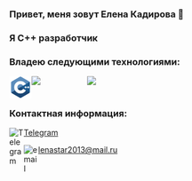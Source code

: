 ### Привет, меня зовут Елена Кадирова 👋

### Я С++ разработчик


### Владею следующими технологиями:

<img src="https://raw.githubusercontent.com/github/explore/80688e429a7d4ef2fca1e82350fe8e3517d3494d/topics/cpp/cpp.png" width="40" align="left"/>
<img src="https://cmake.org/wp-content/uploads/2019/05/Cmake-logo-header.png" width="100" hight="300" align="left"/>
<img src="https://upload.wikimedia.org/wikipedia/commons/thumb/5/59/Visual_Studio_Icon_2019.svg/80px-Visual_Studio_Icon_2019.svg.png" width="40" align="left"/>
<br/>
<br/>


### Контактная информация:

<img  alt="Telegram" width="26px" align="left" src="https://upload.wikimedia.org/wikipedia/commons/thumb/8/83/Telegram_2019_Logo.svg/80px-Telegram_2019_Logo.svg.png"/>[ Telegram](https://t.me/elena_b0i "Telegram")
<br/>

<img alt="email" width="26px" align="left"  src="https://img.icons8.com/?size=512&id=12580&format=png"/>lenastar2013@mail.ru



[telegram]: https://t.me/elena_b0i
[e_mail]: lenastar2013@mail.ru


<!--
**ElenaKad/ElenaKad** is a ✨ _special_ ✨ repository because its `README.md` (this file) appears on your GitHub profile.

Here are some ideas to get you started:

- 🔭 I’m currently working on ...
- 🌱 I’m currently learning ...
- 👯 I’m looking to collaborate on ...
- 🤔 I’m looking for help with ...
- 💬 Ask me about ...
- 📫 How to reach me: ...
- 😄 Pronouns: ...
- ⚡ Fun fact: ...
-->
